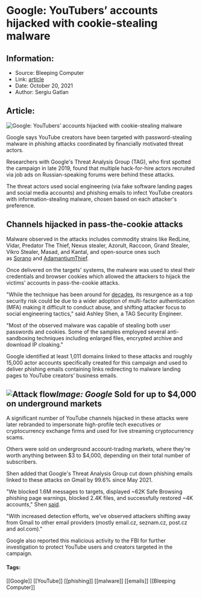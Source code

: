 # Google: YouTubers’ accounts hijacked with cookie-stealing malware
### 

## Information:
+ Source: Bleeping Computer
+ Link: [article](https://www.bleepingcomputer.com/news/security/google-youtubers-accounts-hijacked-with-cookie-stealing-malware/)
+ Date: October 20, 2021
+ Author: Sergiu Gatlan


## Article:
![Google: YouTubers’ accounts hijacked with cookie-stealing malware](https://www.bleepstatic.com/content/hl-images/2021/10/20/YouTube.jpg)


Google says YouTube creators have been targeted with password-stealing malware in phishing attacks coordinated by financially motivated threat actors.


Researchers with Google's Threat Analysis Group (TAG), who first spotted the campaign in late 2019, found that multiple hack-for-hire actors recruited via job ads on Russian-speaking forums were behind these attacks.


The threat actors used social engineering (via fake software landing pages and social media accounts) and phishing emails to infect YouTube creators with information-stealing malware, chosen based on each attacker's preference.


Channels hijacked in pass-the-cookie attacks
--------------------------------------------


Malware observed in the attacks includes commodity strains like RedLine, Vidar, Predator The Thief, Nexus stealer, Azorult, Raccoon, Grand Stealer, Vikro Stealer, Masad, and Kantal, and open-source ones such as [Sorano](https://github.com/Alexuiop1337/SoranoStealer) and [AdamantiumThief](https://github.com/LimerBoy/Adamantium-Thief).


Once delivered on the targets' systems, the malware was used to steal their credentials and browser cookies which allowed the attackers to hijack the victims' accounts in pass-the-cookie attacks.


"While the technique has been around for [decades](https://en.wikipedia.org/wiki/Session_hijacking), its resurgence as a top security risk could be due to a wider adoption of multi-factor authentication (MFA) making it difficult to conduct abuse, and shifting attacker focus to social engineering tactics," said Ashley Shen, a TAG Security Engineer.


"Most of the observed malware was capable of stealing both user passwords and cookies. Some of the samples employed several anti-sandboxing techniques including enlarged files, encrypted archive and download IP cloaking."


Google identified at least 1,011 domains linked to these attacks and roughly 15,000 actor accounts specifically created for this campaign and used to deliver phishing emails containing links redirecting to malware landing pages to YouTube creators' business emails. 



![Attack flow](https://www.bleepstatic.com/images/news/u/1109292/2021/Attack%20flow(1).png)*Image: Google*
Sold for up to $4,000 on underground markets
--------------------------------------------


A significant number of YouTube channels hijacked in these attacks were later rebranded to impersonate high-profile tech executives or cryptocurrency exchange firms and used for live streaming cryptocurrency scams.


Others were sold on underground account-trading markets, where they're worth anything between $3 to $4,000, depending on their total number of subscribers.


Shen added that Google's Threat Analysis Group cut down phishing emails linked to these attacks on Gmail by 99.6% since May 2021.


"We blocked 1.6M messages to targets, displayed ~62K Safe Browsing phishing page warnings, blocked 2.4K files, and successfully restored ~4K accounts," Shen [said](https://blog.google/threat-analysis-group/phishing-campaign-targets-youtube-creators-cookie-theft-malware/).


"With increased detection efforts, we've observed attackers shifting away from Gmail to other email providers (mostly email.cz, seznam.cz, post.cz and aol.com)."


Google also reported this malicious activity to the FBI for further investigation to protect YouTube users and creators targeted in the campaign.




#### Tags:
[[Google]] [[YouTube]] [[phishing]] [[malware]] [[emails]] [[Bleeping Computer]]
